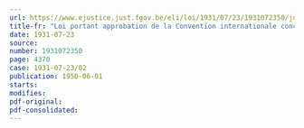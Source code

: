```yaml
---
url: https://www.ejustice.just.fgov.be/eli/loi/1931/07/23/1931072350/justel
title-fr: "Loi portant approbation de la Convention internationale concernant les Statistiques économiques, Protocole et Annexes, signés à Genève le 14 décembre 1928"
date: 1931-07-23
source:
number: 1931072350
page: 4370
case: 1931-07-23/02
publication: 1950-06-01
starts:
modifies:
pdf-original:
pdf-consolidated:
---
```


